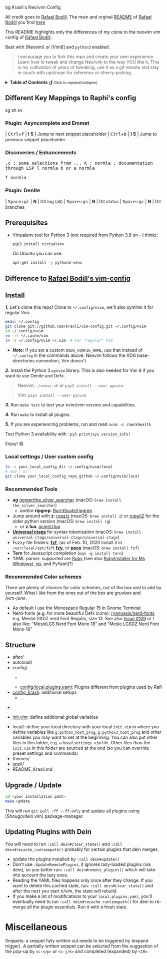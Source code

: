 bg Kraxli's Neo/vim Config

All credit goes to [Rafael Bodill](https://github.com/rafi/vim-config). The main and orginal [README](./README_Rafi.md) of  [Rafael Bodill](https://github.com/rafi/vim-config) you find [here](./README_Rafi.md)

This README highlights only the differences of my clone to the neovim vim config of [Rafael Bodill](https://github.com/rafi/vim-config).


Best with [Neovim] or [Vim8] and `python3` enabled.

> I encourage you to fork this repo and create your own experience.
> Learn how to tweak and change Neo/vim to the way YOU like it.
> This is my cultivation of years of tweaking, use it as a git remote
> and stay in-touch with upstream for reference or cherry-picking.

<details>
  <summary>
    <strong>Table of Contents</strong>
    <small><i>(🔎 Click to expand/collapse)</i></small>
  </summary>

<!-- vim-markdown-toc GFM -->

* [Difference to Rafael Bodill's vim-config](#difference-to-rafael-bodills-vim-config)
* [Install](#install)

<!-- vim-markdown-toc -->
</details>

## Different Key Mappings to Raphi's config
sg
sh
sv

### Plugin: Asyncomplete and Emmet
| <kbd>Ctrl</kbd>+<kbd>f</kbd> | 𝐈 𝐒 | Jump to next snippet placeholder
| <kbd>Ctrl</kbd>+<kbd>b</kbd> | 𝐈 𝐒 | Jump to previous snippet placeholder

### Discoveries / Enhancements
<kbd>,<kbd>c<kbd> : some selections from ...
<kbd>K<kbd> : <kbd>normla<kbd> , documentation through LSP
<kbd><space>l <kbd>normla<kbd>
<kbd><space>b or <space>a <kbd>normla<kbd>

<kbd><space>f <kbd>normla<kbd>

### Plugin: Denite
| <kbd>Space</kbd>+<kbd>gl</kbd> | 𝐍 | Git log (all)
| <kbd>Space</kbd>+<kbd>gs</kbd> | 𝐍 | Git status
| <kbd>Space</kbd>+<kbd>gc</kbd> | 𝐍 | Git branches

## Prerequisites

* Virtualenv tool for Python 3 (not required from Python 3.6 on - I think):
  ```bash
  pip3 install virtualenv
  ```
  On Ubuntu you can use:
  ```bash
  apt-get install -y python3-venv
  ```

## Difference to [Rafael Bodill's vim-config](https://github.com/rafi/vim-config)
## Install


**_1._** Let's clone this repo! Clone to `~/.config/nvim`,
we'll also symlink it for regular Vim:

```bash
mkdir ~/.config
git clone git://github.com/kraxli/vim-config.git ~/.config/nvim
cd ~/.config/nvim
rm -rf ~/.cache/vim
ln -s ~/.config/nvim ~/.vim  # For "regular" Vim
```

* _**Note**_: If you set a custom `$XDG_CONFIG_HOME`,
  use that instead of `~/.config` in the commands above.
  Neovim follows the XDG base-directories convention, Vim doesn't.

**_2._** Install the Python 3 `pynvim` library. This is also needed for Vim 8
if you want to use Denite and Defx.

> Neovim: `./venvs.sh` or `pip3 install --user pynvim`

> Vim: `pip3 install --user pynvim`

**_3._** Run `make test` to test your nvim/vim version and capabilities.

**_4._** Run `make` to install all plugins.

**_5._** If you are experiencing problems, run and read `nvim -c checkhealth`

Test Python 3 availability with `:py3 print(sys.version_info)`

Enjoy! :smile:

### Local settings / User custom config

```bash
ln -s your_local_config_dir ~/.config/nvim/local
# and / or
git clone your_local_config_repo_github ~/.config/nvim/local
```

### Recommended Tools

* **ag** [ggreer/the_silver_searcher](https://github.com/ggreer/the_silver_searcher)
  (macOS: `brew install the_silver_searcher`)
  * and/or **ripgrep**: [BurntSushi/ripgrep](https://github.com/BurntSushi/ripgrep)
* Jump around with **z**: [rupa/z](https://github.com/rupa/z) (macOS: `brew install z`)
  or [rupa/j2](https://github.com/rupa/j2) for the older python version
  (macOS: `brew install rg`)
  * or **z.lua**: [acme/zlua](https://github.com/skywind3000/z.lua)
* **[Universal ctags](https://ctags.io/)** for syntax tokenization
  (macOS: `brew install universal-ctags/universal-ctags/universal-ctags`)
* Fuzzy file finders:
  **[fzf](https://github.com/junegunn/fzf)**, (as of Feb. 10, 2020 install it in `/usr/local/opt/fzf`)
  **[fzy](https://github.com/jhawthorn/fzy)**, or
  **[peco](https://github.com/peco/peco)**
  (macOS: `brew install fzf`)
* **Tern** for Javascript completion (`npm -g install tern`)
* YAML parser: supported are [Ruby](https://www.ruby-lang.org/en/) (see also [RubyInstaller for Ms Windows](https://rubyinstaller.org/downloads/)), [yp](https://github.com/mikefarah/yq), and PyYaml(?)

### Recommended Color schemes
There are plenty of choices for color schemes, out of the box and to add by yourself. What I like from the ones out of the box are *gruvbox* and _(vim-)one_.

* As default I use the Monospace Regular 15 in Gnome Terminal
* Nerd-fonts (e.g. for more beautiful Defx icons): [ryanoasis/nerd-fonts](https://github.com/ryanoasis/nerd-fonts)
  e.g. MesloLGSDZ nerd Font Regular,  size 13. See also [Issue #109](https://github.com/rafi/vim-config/issues/109) or I also like: "MesloLGS Nerd Font Mono 18" and "Meslo LGSDZ Nerd Font Mono 16"


## Structure

* after/
* autoload/
* config/
  * ~~~local.vim~~~ 
  * [config/local.plugins.yaml](./config/local.plugins.yaml): Plugins different from plugins used by Rafi
* [config_kraxli](./config_kraxli): additional setups
  * ... 
* ~~~ftplugin/~~~
- [init.vim](./init.vim): define additional global variables
* local/: define your local directory with your local `init.vim` in where you define variables like `g:python_host_prog`, `g:python3_host_prog` and other variables you may want to set at the beginning. You can also put other files in this folder, e.g. a local `settings.vim` file. Other files than the `init.vim` in this folder are sourced at the end (so you can override preset settings and commands)
* themes/
* spell/
* README_Kraxli.md



## Upgrade / Update

```bash
cd <your installation path>
make update
```

This will run `git pull -ff --ff-only` and update all plugins using
[Shougo/dein.vim] package-manager.

## Updating Plugins with Dein

You will need to run `:call dein#clear_state()` and `:call dein#recache_runtimepath()` probably for certain plugins that dein merges.

- update the plugins installed by `:call dein#update()`
- Don't use `:UpdateRemotePlugins`, it ignores lazy-loaded plugins (via dein), so you better run: `:call dein#remote_plugins()` which will take into account the lazy ones.
- Reading the YAML files happens only once after they change. If you want to delete this cached state, run: `:call dein#clear_state()` and after the next you start n/vim, the state will rebuild.
- If you make a lot of modifications to your `local.plugins.yaml`, you'll eventually need to run `:call dein#recache_runtimepath()` for dein to re-merge all the plugin essentials. Run it with a fresh state.

# Miscellaneous

Snippets: a snippet fully written out needs to be triggered by <c-l> (expand trigger). A partially written snippet can be selected from the suggestion of the pop-up by `<c-n/p>` or `<c-j/k>` and completed (expanded) by `<CR>`.

